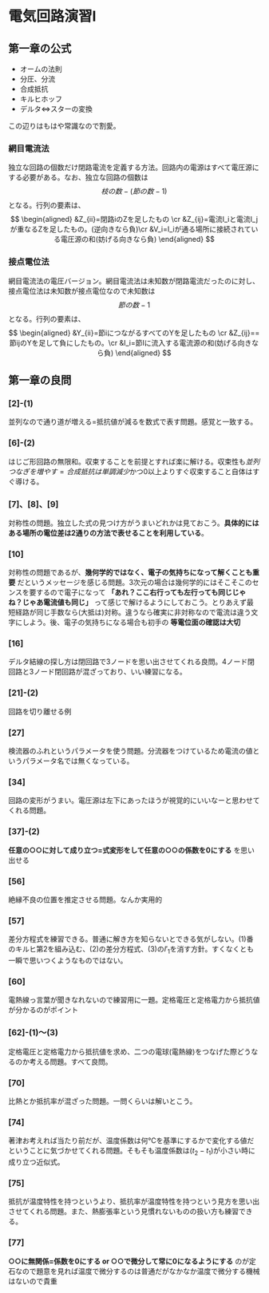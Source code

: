# 電気回路演習Ⅰ

## 第一章の公式

* オームの法則
* 分圧、分流
* 合成抵抗
* キルヒホッフ
* デルタ⇔スターの変換

この辺りはもはや常識なので割愛。

### 網目電流法

独立な回路の個数だけ閉路電流を定義する方法。回路内の電源はすべて電圧源にする必要がある。なお、独立な回路の個数は
$$
枝の数-(節の数-1)
$$
となる。行列の要素は、
$$
\begin{aligned} 
&Z_{ii}=閉路iのZを足したもの \cr
&Z_{ij}=電流I_iと電流I_jが重なるZを足したもの。(逆向きなら負)\cr
&V_i=I_iが通る場所に接続されている電圧源の和(妨げる向きなら負)
\end{aligned}
$$

### 接点電位法

網目電流法の電圧バージョン。網目電流法は未知数が閉路電流だったのに対し、接点電位法は未知数が接点電位なので未知数は
$$
節の数-1
$$
となる。行列の要素は、
$$
\begin{aligned} 
&Y_{ii}=節iにつながるすべてのYを足したもの \cr
&Z_{ij}==節ijのYを足して負にしたもの。\cr
&I_i=節Iに流入する電流源の和(妨げる向きなら負)
\end{aligned}
$$

## 第一章の良問

### [2]-(1)

並列なので通り道が増える=抵抗値が減るを数式で表す問題。感覚と一致する。

### [6]-(2)

はじご形回路の無限和。収束することを前提とすれば楽に解ける。収束性も$並列つなぎを増やす=合成抵抗は単調減少$かつ0以上よりすぐ収束すること自体はすぐ導ける。

### [7]、[8]、[9]


対称性の問題。独立した式の見つけ方がうまいどれかは見ておこう。__具体的にはある場所の電位差は2通りの方法で表せることを利用している__。

### [10]

対称性の問題であるが、__幾何学的ではなく、電子の気持ちになって解くことも重要__ だというメッセージを感じる問題。3次元の場合は幾何学的にはそこそこのセンスを要するので電子になって __「あれ？ここ右行っても左行っても同じじゃね？じゃあ電流値も同じ」__ って感じで解けるようにしておこう。とりあえず最短経路が同じ手数なら(大抵は)対称。違うなら確実に非対称なので電流は違う文字にしよう。後、電子の気持ちになる場合も初手の __等電位面の確認は大切__　

### [16]

デルタ結線の探し方は閉回路で3ノードを思い出させてくれる良問。4ノード閉回路と3ノード閉回路が混ざっており、いい練習になる。

### [21]-(2)

回路を切り離せる例

### [27]

検流器のふれというパラメータを使う問題。分流器をつけているため電流の値というパラメータ名では無くなっている。

### [34]

回路の変形がうまい。電圧源は左下にあったほうが視覚的にいいなーと思わせてくれる問題。

### [37]-(2)

__任意の○○に対して成り立つ=式変形をして任意の○○の係数を0にする__ を思い出せる

### [56]

絶縁不良の位置を推定させる問題。なんか実用的

### [57]

差分方程式を練習できる。普通に解き方を知らないとできる気がしない。(1)番のキルヒ第2を組み込む、(2)の差分方程式、(3)の$I'_1$を消す方針。すくなくとも一瞬で思いつくようなものではない。

### [60]

電熱線っ言葉が聞きなれないので練習用に一題。定格電圧と定格電力から抵抗値が分かるのがポイント

### [62]-(1)～(3)

定格電圧と定格電力から抵抗値を求め、二つの電球(電熱線)をつなげた際どうなるのか考える問題。すべて良問。

### [70]

比熱とか抵抗率が混ざった問題。一問くらいは解いとこう。

### [74]

著津お考えれば当たり前だが、温度係数は何℃を基準にするかで変化する値だということに気づかせてくれる問題。そもそも温度係数は$(t_2-t_1)$が小さい時に成り立つ近似式。

### [75]

抵抗が温度特性を持つというより、抵抗率が温度特性を持つという見方を思い出させてくれる問題。また、熱膨張率という見慣れないものの扱い方も練習できる。

### [77]

__○○に無関係=係数を0にする or ○○で微分して常に0になるようにする__ のが定石なので題意を見れば温度で微分するのは普通だがなかなか温度で微分する機械はないので貴重